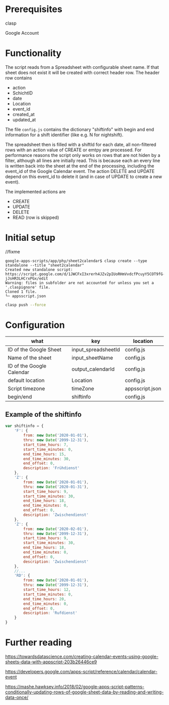 
# Prerequisites

clasp

Google Account

# Functionality

The script reads from a Spreadsheet with configurable sheet name.
If that sheet does not exist it will be created with correct header row.
The header row contains

- action
- SchichtID
- date
- Location
- event_id
- created_at
- updated_at

The file `config.js` contains the dictionary "shiftinfo" with begin and end information for a shift identifier (like e.g. N for nightshift).

The spreadsheet then is filled with a shiftId for each date, all non-filtered rows with an action value of CREATE or emtpy are processed.
For performance reasons the script only works on rows that are not hiden by a filter, although all lines are initially read.
This is because each an every line is written back into the sheet at the end of the processing, including the event_id of the Google Calendar event. The action DELETE and UPDATE depend on this event_id to delete it (and in case of UPDATE to create a new event).

The implemented actions are

- CREATE
- UPDATE
- DELETE
- READ (row is skipped)




# Initial setup

//fixme

```
google-apps-scripts/app/phy/sheet2calendar$ clasp create --type standalone --title "sheet2calendar"
Created new standalone script: https://script.google.com/d/1JWCFxI3xrerh4JZv2pIUoRHmVvdcfPcuyY5COT9fG-jJsHR3LHCrxPGx/edit
Warning: files in subfolder are not accounted for unless you set a '.claspignore' file.
Cloned 1 file.
└─ appsscript.json
```

```bash
clasp push --force
```




# Configuration

| what                      | key                 | location        |
| ------------------------- | ------------------- | --------------- |
| ID of the Google Sheet    | input_spreadsheetId | config.js       |
| Name of the sheet         | input_sheetName     | config.js       |
| ID of the Google Calendar | output_calendarId   | config.js       |
| default location          | Location            | config.js       |
| Script timezone           | timeZone            | appsscript.json |
| begin/end                 | shiftinfo           | config.js       |

## Example of the shiftinfo

```Javascript
var shiftinfo = {
    'F': {
        from: new Date('2020-01-01'),
        thru: new Date('2099-12-31'),
        start_time_hours: 7,
        start_time_minutes: 0,
        end_time_hours: 15,
        end_time_minutes: 30,
        end_offset: 0,
        description: 'Frühdienst'
    },
    'Z': {
        from: new Date('2020-01-01'),
        thru: new Date('2020-01-31'),
        start_time_hours: 9,
        start_time_minutes: 30,
        end_time_hours: 18,
        end_time_minutes: 0,
        end_offset: 0,
        description: 'Zwischendienst'
    },
    'Z': {
        from: new Date('2020-02-01'),
        thru: new Date('2099-12-31'),
        start_time_hours: 9,
        start_time_minutes: 30,
        end_time_hours: 18,
        end_time_minutes: 0,
        end_offset: 0,
        description: 'Zwischendienst'
    },
    //...
    'RD': {
        from: new Date('2020-01-01'),
        thru: new Date('2099-12-31'),
        start_time_hours: 12,
        start_time_minutes: 0,
        end_time_hours: 20,
        end_time_minutes: 0,
        end_offset: 0,
        description: 'Rufdienst'
    }
}
```


# Further reading


https://towardsdatascience.com/creating-calendar-events-using-google-sheets-data-with-appscript-203b26446ce9

https://developers.google.com/apps-script/reference/calendar/calendar-event

https://mashe.hawksey.info/2018/02/google-apps-script-patterns-conditionally-updating-rows-of-google-sheet-data-by-reading-and-writing-data-once/


